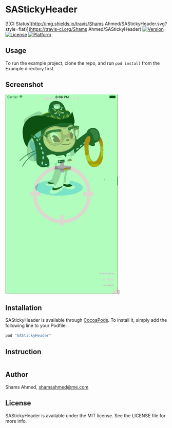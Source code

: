 # SAStickyHeader

[![CI Status](http://img.shields.io/travis/Shams Ahmed/SAStickyHeader.svg?style=flat)](https://travis-ci.org/Shams Ahmed/SAStickyHeader)
[![Version](https://img.shields.io/cocoapods/v/SAStickyHeader.svg?style=flat)](http://cocoapods.org/pods/SAStickyHeader)
[![License](https://img.shields.io/cocoapods/l/SAStickyHeader.svg?style=flat)](http://cocoapods.org/pods/SAStickyHeader)
[![Platform](https://img.shields.io/cocoapods/p/SAStickyHeader.svg?style=flat)](http://cocoapods.org/pods/SAStickyHeader)

## Usage

To run the example project, clone the repo, and run `pod install` from the Example directory first.

## Screenshot

![Platform](Screenshot/screenshot.gif)]

## Installation

SAStickyHeader is available through [CocoaPods](http://cocoapods.org). To install
it, simply add the following line to your Podfile:

```ruby
pod "SAStickyHeader"
```

## Instruction

``` swift

```

## Author

Shams Ahmed, shamsahmed@me.com

## License

SAStickyHeader is available under the MIT license. See the LICENSE file for more info.
